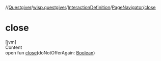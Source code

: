 //[Questgiver](../../../index.md)/[wisp.questgiver](../../index.md)/[InteractionDefinition](../index.md)/[PageNavigator](index.md)/[close](close.md)



# close  
[jvm]  
Content  
open fun [close](close.md)(doNotOfferAgain: [Boolean](https://kotlinlang.org/api/latest/jvm/stdlib/kotlin/-boolean/index.html))  



